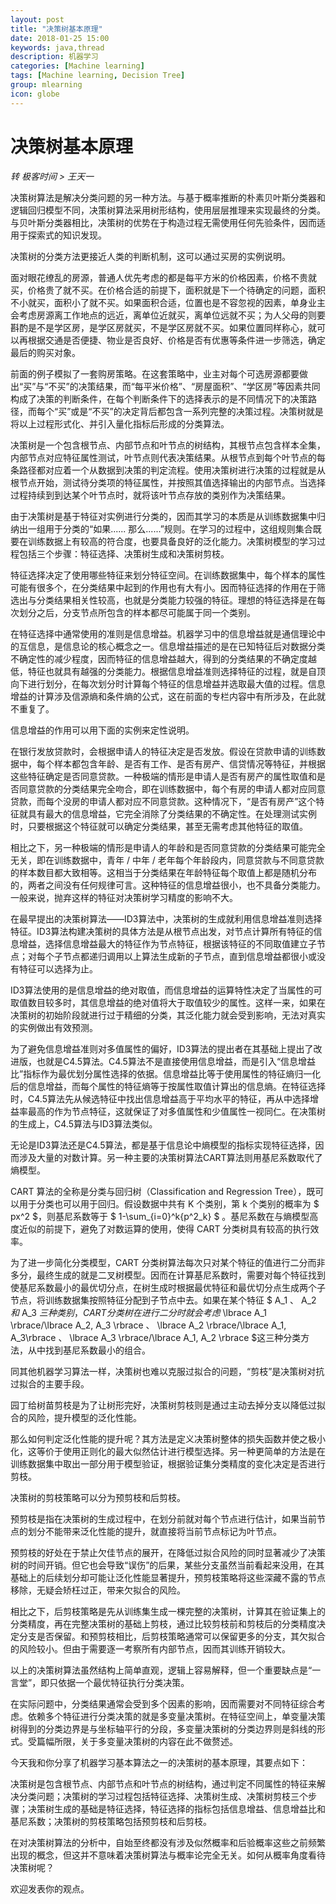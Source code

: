 ```yaml
---
layout: post
title: "决策树基本原理"
date: 2018-01-25 15:00
keywords: java,thread
description: 机器学习
categories: [Machine learning]
tags: [Machine learning, Decision Tree]
group: mlearning
icon: globe
---
```


<!-- more -->

# 决策树基本原理

_转 极客时间 > 王天一_


决策树算法是解决分类问题的另一种方法。与基于概率推断的朴素贝叶斯分类器和逻辑回归模型不同，决策树算法采用树形结构，使用层层推理来实现最终的分类。与贝叶斯分类器相比，决策树的优势在于构造过程无需使用任何先验条件，因而适用于探索式的知识发现。

决策树的分类方法更接近人类的判断机制，这可以通过买房的实例说明。

面对眼花缭乱的房源，普通人优先考虑的都是每平方米的价格因素，价格不贵就买，价格贵了就不买。在价格合适的前提下，面积就是下一个待确定的问题，面积不小就买，面积小了就不买。如果面积合适，位置也是不容忽视的因素，单身业主会考虑房源离工作地点的远近，离单位近就买，离单位远就不买；为人父母的则要斟酌是不是学区房，是学区房就买，不是学区房就不买。如果位置同样称心，就可以再根据交通是否便捷、物业是否良好、价格是否有优惠等条件进一步筛选，确定最后的购买对象。

前面的例子模拟了一套购房策略。在这套策略中，业主对每个可选房源都要做出“买”与“不买”的决策结果，而“每平米价格”、“房屋面积”、“学区房”等因素共同构成了决策的判断条件，在每个判断条件下的选择表示的是不同情况下的决策路径，而每个“买”或是“不买”的决定背后都包含一系列完整的决策过程。决策树就是将以上过程形式化、并引入量化指标后形成的分类算法。

决策树是一个包含根节点、内部节点和叶节点的树结构，其根节点包含样本全集，内部节点对应特征属性测试，叶节点则代表决策结果。从根节点到每个叶节点的每条路径都对应着一个从数据到决策的判定流程。使用决策树进行决策的过程就是从根节点开始，测试待分类项的特征属性，并按照其值选择输出的内部节点。当选择过程持续到到达某个叶节点时，就将该叶节点存放的类别作为决策结果。

由于决策树是基于特征对实例进行分类的，因而其学习的本质是从训练数据集中归纳出一组用于分类的“如果......  那么......”规则。在学习的过程中，这组规则集合既要在训练数据上有较高的符合度，也要具备良好的泛化能力。决策树模型的学习过程包括三个步骤：特征选择、决策树生成和决策树剪枝。

特征选择决定了使用哪些特征来划分特征空间。在训练数据集中，每个样本的属性可能有很多个，在分类结果中起到的作用也有大有小。因而特征选择的作用在于筛选出与分类结果相关性较高，也就是分类能力较强的特征。理想的特征选择是在每次划分之后，分支节点所包含的样本都尽可能属于同一个类别。

在特征选择中通常使用的准则是信息增益。机器学习中的信息增益就是通信理论中的互信息，是信息论的核心概念之一。信息增益描述的是在已知特征后对数据分类不确定性的减少程度，因而特征的信息增益越大，得到的分类结果的不确定度越低，特征也就具有越强的分类能力。根据信息增益准则选择特征的过程，就是自顶向下进行划分，在每次划分时计算每个特征的信息增益并选取最大值的过程。信息增益的计算涉及信源熵和条件熵的公式，这在前面的专栏内容中有所涉及，在此就不重复了。

信息增益的作用可以用下面的实例来定性说明。

在银行发放贷款时，会根据申请人的特征决定是否发放。假设在贷款申请的训练数据中，每个样本都包含年龄、是否有工作、是否有房产、信贷情况等特征，并根据这些特征确定是否同意贷款。一种极端的情形是申请人是否有房产的属性取值和是否同意贷款的分类结果完全吻合，即在训练数据中，每个有房的申请人都对应同意贷款，而每个没房的申请人都对应不同意贷款。这种情况下，“是否有房产”这个特征就具有最大的信息增益，它完全消除了分类结果的不确定性。在处理测试实例时，只要根据这个特征就可以确定分类结果，甚至无需考虑其他特征的取值。

相比之下，另一种极端的情形是申请人的年龄和是否同意贷款的分类结果可能完全无关，即在训练数据中，青年  /  中年  /  老年每个年龄段内，同意贷款与不同意贷款的样本数目都大致相等。这相当于分类结果在年龄特征每个取值上都是随机分布的，两者之间没有任何规律可言。这种特征的信息增益很小，也不具备分类能力。一般来说，抛弃这样的特征对决策树学习精度的影响不大。

在最早提出的决策树算法——ID3算法中，决策树的生成就利用信息增益准则选择特征。ID3算法构建决策树的具体方法是从根节点出发，对节点计算所有特征的信息增益，选择信息增益最大的特征作为节点特征，根据该特征的不同取值建立子节点；对每个子节点都递归调用以上算法生成新的子节点，直到信息增益都很小或没有特征可以选择为止。

ID3算法使用的是信息增益的绝对取值，而信息增益的运算特性决定了当属性的可取值数目较多时，其信息增益的绝对值将大于取值较少的属性。这样一来，如果在决策树的初始阶段就进行过于精细的分类，其泛化能力就会受到影响，无法对真实的实例做出有效预测。

为了避免信息增益准则对多值属性的偏好，ID3算法的提出者在其基础上提出了改进版，也就是C4.5算法。C4.5算法不是直接使用信息增益，而是引入“信息增益比”指标作为最优划分属性选择的依据。信息增益比等于使用属性的特征熵归一化后的信息增益，而每个属性的特征熵等于按属性取值计算出的信息熵。在特征选择时，C4.5算法先从候选特征中找出信息增益高于平均水平的特征，再从中选择增益率最高的作为节点特征，这就保证了对多值属性和少值属性一视同仁。在决策树的生成上，C4.5算法与ID3算法类似。

无论是ID3算法还是C4.5算法，都是基于信息论中熵模型的指标实现特征选择，因而涉及大量的对数计算。另一种主要的决策树算法CART算法则用基尼系数取代了熵模型。

CART  算法的全称是分类与回归树（Classification  and  Regression  Tree），既可以用于分类也可以用于回归。假设数据中共有 K 个类别，第 k 个类别的概率为 $ px^2 $，则基尼系数等于 $ 1-\sum_{i=0}^k{p^2_k} $ 。基尼系数在与熵模型高度近似的前提下，避免了对数运算的使用，使得 CART 分类树具有较高的执行效率。

为了进一步简化分类模型，CART 分类树算法每次只对某个特征的值进行二分而非多分，最终生成的就是二叉树模型。因而在计算基尼系数时，需要对每个特征找到使基尼系数最小的最优切分点，在树生成时根据最优特征和最优切分点生成两个子节点，将训练数据集按照特征分配到子节点中去。如果在某个特征 $ A_1 $、$ A_2 $和$ A_3 $三种类别，CART分类树在进行二分时就会考虑$ \lbrace A_1 \rbrace/\lbrace A_2, A_3 \rbrace $、$ \lbrace A_2 \rbrace/\lbrace A_1, A_3\rbrace $、$ \lbrace A_3 \rbrace/\lbrace A_1, A_2 \rbrace $这三种分类方法，从中找到基尼系数最小的组合。

同其他机器学习算法一样，决策树也难以克服过拟合的问题，“剪枝”是决策树对抗过拟合的主要手段。

园丁给树苗剪枝是为了让树形完好，决策树剪枝则是通过主动去掉分支以降低过拟合的风险，提升模型的泛化性能。

那么如何判定泛化性能的提升呢？其方法是定义决策树整体的损失函数并使之极小化，这等价于使用正则化的最大似然估计进行模型选择。另一种更简单的方法是在训练数据集中取出一部分用于模型验证，根据验证集分类精度的变化决定是否进行剪枝。

决策树的剪枝策略可以分为预剪枝和后剪枝。

预剪枝是指在决策树的生成过程中，在划分前就对每个节点进行估计，如果当前节点的划分不能带来泛化性能的提升，就直接将当前节点标记为叶节点。

预剪枝的好处在于禁止欠佳节点的展开，在降低过拟合风险的同时显著减少了决策树的时间开销。但它也会导致“误伤”的后果，某些分支虽然当前看起来没用，在其基础上的后续划分却可能让泛化性能显著提升，预剪枝策略将这些深藏不露的节点移除，无疑会矫枉过正，带来欠拟合的风险。

相比之下，后剪枝策略是先从训练集生成一棵完整的决策树，计算其在验证集上的分类精度，再在完整决策树的基础上剪枝，通过比较剪枝前和剪枝后的分类精度决定分支是否保留。和预剪枝相比，后剪枝策略通常可以保留更多的分支，其欠拟合的风险较小。但由于需要逐一考察所有内部节点，因而其训练开销较大。

以上的决策树算法虽然结构上简单直观，逻辑上容易解释，但一个重要缺点是“一言堂”，即只依据一个最优特征执行分类决策。

在实际问题中，分类结果通常会受到多个因素的影响，因而需要对不同特征综合考虑。依赖多个特征进行分类决策的就是多变量决策树。在特征空间上，单变量决策树得到的分类边界是与坐标轴平行的分段，多变量决策树的分类边界则是斜线的形式。受篇幅所限，关于多变量决策树的内容在此不做赘述。

今天我和你分享了机器学习基本算法之一的决策树的基本原理，其要点如下：

决策树是包含根节点、内部节点和叶节点的树结构，通过判定不同属性的特征来解决分类问题；决策树的学习过程包括特征选择、决策树生成、决策树剪枝三个步骤；决策树生成的基础是特征选择，特征选择的指标包括信息增益、信息增益比和基尼系数；决策树的剪枝策略包括预剪枝和后剪枝。

在对决策树算法的分析中，自始至终都没有涉及似然概率和后验概率这些之前频繁出现的概念，但这并不意味着决策树算法与概率论完全无关。如何从概率角度看待决策树呢？

欢迎发表你的观点。


